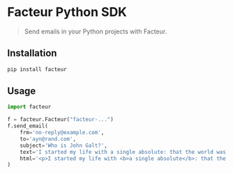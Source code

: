 # Facteur Python SDK

> Send emails in your Python projects with Facteur.

## Installation

```bash
pip install facteur
```

## Usage

```python
import facteur

f = facteur.Facteur("facteur-...")
f.send_email(
    frm='no-reply@example.com',
    to='ayn@rand.com',
    subject='Who is John Galt?',
    text='I started my life with a single absolute: that the world was mine to shape in the image of my highest values and never to be given up to a lesser standard, no matter how long or hard the struggle.',
    html='<p>I started my life with <b>a single absolute</b>: that the world was mine to shape in the image of my highest values and never to be given up to a lesser standard, no matter how long or hard the struggle.</p>',
)
```
